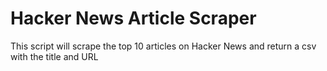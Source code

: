# Hacker News Article Scraper

This script will scrape the top 10 articles on Hacker News and return a csv with the title and URL
